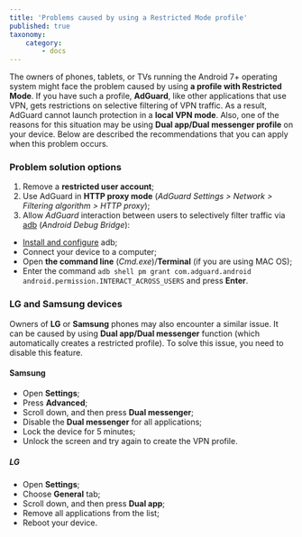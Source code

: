 ```yaml
---
title: 'Problems caused by using a Restricted Mode profile'
published: true
taxonomy:
    category:
        - docs
---
```



The owners of phones, tablets, or TVs running the Android 7+ operating system might face the problem caused by using **a profile with Restricted Mode**. If you have such a profile, **AdGuard**, like other applications that use VPN, gets restrictions on selective filtering of VPN traffic. As a result, AdGuard cannot launch protection in a **local VPN mode**. Also, one of the reasons for this situation may be using **Dual app/Dual messenger profile** on your device. Below are described the recommendations that you can apply when this problem occurs.

### Problem solution options

1. Remove a **restricted user account**;
2. Use AdGuard in **HTTP proxy mode** (*AdGuard Settings > Network > Filtering algorithm > HTTP proxy*);
3. Allow *AdGuard* interaction between users to selectively filter traffic via [adb](https://developer.android.com/studio/command-line/adb) (*Android Debug Bridge*):

- [Install and configure](https://www.xda-developers.com/install-adb-windows-macos-linux/) adb; 
- Connect your device to a computer;
- Open **the command line** (*Cmd.exe*)/**Terminal** (if you are using MAC OS);
- Enter the command `adb shell pm grant com.adguard.android android.permission.INTERACT_ACROSS_USERS` and press **Enter**.

### LG and Samsung devices

Owners of **LG** or **Samsung** phones may also encounter a similar issue. It can be caused by using **Dual app/Dual messenger** function (which automatically creates a restricted profile).
To solve this issue, you need to disable this feature.

#### Samsung

- Open **Settings**;
- Press **Advanced**;
- Scroll down, and then press **Dual messenger**;
- Disable the **Dual messenger** for all applications;
- Lock the device for 5 minutes;
- Unlock the screen and try again to create the VPN profile.


##### LG

- Open **Settings**;
- Choose **General** tab;
- Scroll down, and then press **Dual app**;
- Remove all applications from the list;
- Reboot your device.